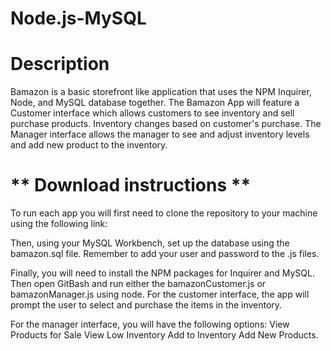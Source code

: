 # Node.js-MySQL

# **Description**

Bamazon is a basic storefront like application that uses the NPM Inquirer, Node, and MySQL database together. The Bamazon App will feature a Customer interface which allows customers to see inventory and sell purchase products. Inventory changes based on customer's purchase. The Manager interface allows the manager to see and adjust inventory levels and add new product to the inventory.

# ** Download instructions **

To run each app you will first need to clone the repository to your machine using the following link:

Then, using your MySQL Workbench, set up the database using the bamazon.sql file. Remember to add your user and password to the .js files.

Finally, you will need to install the NPM packages for Inquirer and MySQL. Then open GitBash and run either the bamazonCustomer.js or bamazonManager.js using node. For the customer interface, the app will prompt the user to select and purchase the items in the inventory. 

For the manager interface, you will have the following options: 
    View Products for Sale
    View Low Inventory
    Add to Inventory
    Add New Products.



